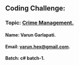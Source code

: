 ## Coding Challenge:
### Topic: [Crime Management.](https://github.com/caprolaliac/Hexaware-Training/blob/main/SQL%20Coding%20Challenge/coding_challenge.sql)
#### Name: Varun Garlapati.
#### Email: [varun.hex@gmail.com](mailto:varun.hex@gmail.com).
#### Batch: c# batch-1.

